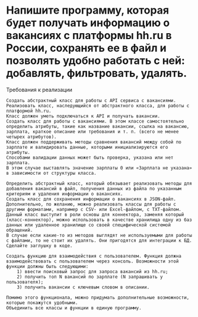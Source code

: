 # Напишите программу, которая будет получать информацию о вакансиях с платформы hh.ru в России, сохранять ее в файл и позволять удобно работать с ней: добавлять, фильтровать, удалять.
Требования к реализации

    Создать абстрактный класс для работы с API сервиса с вакансиями.
    Реализовать класс, наследующийся от абстрактного класса, для работы с платформой hh.ru.
    Класс должен уметь подключаться к API и получать вакансии.
    Создать класс для работы с вакансиями. В этом классе самостоятельно определить атрибуты, такие как название вакансии, ссылка на вакансию, зарплата, краткое описание или требования и т. п. (всего не менее четырех атрибутов).
    Класс должен поддерживать методы сравнения вакансий между собой по зарплате и валидировать данные, которыми инициализируются его атрибуты.
    Способами валидации данных может быть проверка, указана или нет зарплата.
    В этом случае выставлять значение зарплаты 0 или «Зарплата не указана» в зависимости от структуры класса.

    Определить абстрактный класс, который обязывает реализовать методы для добавления вакансий в файл, получения данных из файла по указанным критериям и удаления информации о вакансиях.
    Создать класс для сохранения информации о вакансиях в JSON-файл.
    Дополнительно, по желанию, можно реализовать классы для работы с другими форматами, например с CSV- или Excel-файлом, с TXT-файлом.
    Данный класс выступит в роли основы для коннектора, заменяя который (класс-коннектор), можно использовать в качестве хранилища одну из баз данных или удаленное хранилище со своей специфической системой обращений.
    В случае если какие-то из методов выглядят не используемыми для работы с файлами, то не стоит их удалять. Они пригодятся для интеграции к БД. Сделайте заглушку в коде.

    Создать функцию для взаимодействия с пользователем. Функция должна взаимодействовать с пользователем через консоль. Возможности этой функции должны быть следующими:
        1) ввести поисковый запрос для запроса вакансий из hh.ru;
        2) получить топ N вакансий по зарплате (N запрашивать у пользователя);
        3) получить вакансии с ключевым словом в описании.

    Помимо этого функционала, можно придумать дополнительные возможности, которые покажутся удобными.
    Объединить все классы и функции в единую программу.